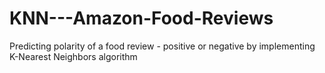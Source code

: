 # KNN---Amazon-Food-Reviews
Predicting polarity of a food review - positive or negative by implementing K-Nearest Neighbors algorithm
